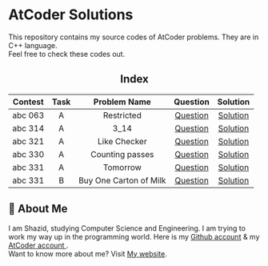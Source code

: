 # AtCoder Solutions

This repository contains my source codes of AtCoder problems. They are in C++ language.  
Feel free to check these codes out.

<div align="center">

## Index 

| Contest | Task | Problem Name | Question | Solution |
| :-----: |:----:| :----------: | :------: | :------: |
| abc 063 | A | Restricted | [Question](https://atcoder.jp/contests/abc063/tasks/abc063_a) | [Solution](https://github.com/ShazidMashrafi/AtCoder-Solutions/blob/main/abc%20063/A_Restricted.cpp)
| abc 314 | A | 3_14 | [Question](https://atcoder.jp/contests/abc314/tasks/abc314_a) | [Solution](https://github.com/ShazidMashrafi/AtCoder-Solutions/blob/main/abc%20314/A_3_14.cpp)
| abc 321 | A | Like Checker | [Question](https://atcoder.jp/contests/abc321/tasks/abc321_a) | [Solution](https://github.com/ShazidMashrafi/AtCoder-Solutions/blob/main/abc%20321/A_321_like_Checker.cpp)
| abc 330 | A | Counting passes | [Question](https://atcoder.jp/contests/abc330/tasks/abc330_a)| [Solution](https://github.com/ShazidMashrafi/AtCoder-Solutions/blob/main/abc%20330/A_Counting_Passes.cpp)
| abc 331 |  A | Tomorrow | [Question](https://atcoder.jp/contests/abc331/tasks/abc331_a) | [Solution](https://github.com/ShazidMashrafi/AtCoder-Solutions/blob/main/abc%20331/A_Tomorrow.cpp)
| abc 331 | B | Buy One Carton of Milk | [Question](https://atcoder.jp/contests/abc331/tasks/abc331_b) |  [Solution](https://github.com/ShazidMashrafi/AtCoder-Solutions/blob/main/abc%20331/B_Buy_One_Carton_of_Milk.cpp)
</div>

## 🚀 About Me

I am Shazid, studying Computer Science and Engineering. I am trying to work my way up in the programming world.
Here is my [Github account](https://github.com/ShazidMashrafi) & my [AtCoder account ](https://atcoder.jp/users/shazidmashrafi).  
Want to know more about me? Visit [My website](https://shazidmashrafi.com).